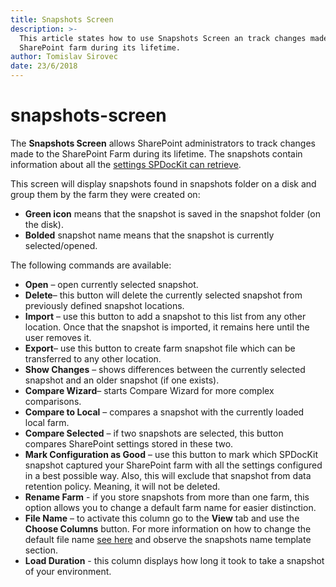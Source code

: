 ```yaml
---
title: Snapshots Screen
description: >-
  This article states how to use Snapshots Screen an track changes made to your
  SharePoint farm during its lifetime.
author: Tomislav Sirovec
date: 23/6/2018
---
```


# snapshots-screen

The **Snapshots Screen** allows SharePoint administrators to track changes made to the SharePoint Farm during its lifetime. The snapshots contain information about all the [settings SPDocKit can retrieve](s../how-to/create-snapshot.md).

This screen will display snapshots found in snapshots folder on a disk and group them by the farm they were created on:

* **Green icon** means that the snapshot is saved in the snapshot folder \(on the disk\).
* **Bolded** snapshot name means that the snapshot is currently selected/opened. 

The following commands are available:

* **Open** – open currently selected snapshot.
* **Delete**– this button will delete the currently selected snapshot from previously defined snapshot locations.
* **Import** – use this button to add a snapshot to this list from any other location. Once that the snapshot is imported, it remains here until the user removes it.
* **Export**– use this button to create farm snapshot file which can be transferred to any other location. 
* **Show Changes** – shows differences between the currently selected snapshot and an older snapshot \(if one exists\).
* **Compare Wizard**– starts Compare Wizard for more complex comparisons.
* **Compare to Local** – compares a snapshot with the currently loaded local farm.
* **Compare Selected**  – if two snapshots are selected, this button compares SharePoint settings stored in these two.
* **Mark Configuration as Good** – use this button to mark which SPDocKit snapshot captured your SharePoint farm with all the settings configured in a best possible way. Also, this will exclude that snapshot from data retention policy. Meaning, it will not be deleted.
* **Rename Farm** - if you store snapshots from more than one farm, this option allows you to change a default farm name for easier distinction. 
* **File Name** – to activate this column go to the **View** tab and use the **Choose Columns** button. For more information on how to change the default file name [see here](../get-to-know-spdockit/backstage-screen/options-wizard#snapshot-options.md) and observe the snapshots name template section.
* **Load Duration** - this column displays how long it took to take a snapshot of your environment.

